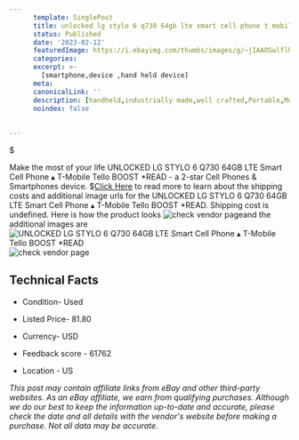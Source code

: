 ```yaml
---
      template: SinglePost
      title: unlocked lg stylo 6 q730 64gb lte smart cell phone t mobile tello boost read
      status: Published
      date: '2023-02-12'
      featuredImage: https://i.ebayimg.com/thumbs/images/g/~jIAAOSwlflhgseJ/s-l225.jpg
      categories: 
      excerpt: >-
        [smartphone,device ,hand held device]
      meta:
      canonicalLink: ''
      description: [handheld,industrially made,well crafted,Portable,Mobile,Compact,Convenient,Lightweight,Maneuverable,Man-portable,Miniature,Carriable,Hand-held,Light,Holdable,Transportable,Mobile device,Pocket-sized,On-the-go,Wireless,Cordless,Compact size,Convenient size, smartphone,device ,hand held device]
      noindex: false
      
        
---
```

$

Make the most of your life UNLOCKED LG STYLO 6 Q730 64GB LTE Smart Cell Phone ▴ T-Mobile Tello BOOST *READ - a 2-star Cell Phones & Smartphones device.
$[Click Here](https://www.ebay.com/itm/385393543623?hash=item59bb3ec9c7%3Ag%3A%7EjIAAOSwlflhgseJ&mkevt=1&mkcid=1&mkrid=711-53200-19255-0&campid=%253CePNCampaignId%253E&customid=%253CreferenceId%253E&toolid=10049) to read more to learn about the shipping costs and additional image urls for the UNLOCKED LG STYLO 6 Q730 64GB LTE Smart Cell Phone ▴ T-Mobile Tello BOOST *READ. Shipping cost is undefined. Here is how the product looks ![check vendor page](https://i.ebayimg.com/thumbs/images/g/~jIAAOSwlflhgseJ/s-l225.jpg)and the additional images are![UNLOCKED LG STYLO 6 Q730 64GB LTE Smart Cell Phone ▴ T-Mobile Tello BOOST *READ](https://i.ebayimg.com/images/g/~jIAAOSwlflhgseJ/s-l960.jpg)![check vendor page](https://origin-galleryplus.ebayimg.com/ws/web/385393543623_2_0_1/225x225.jpg,https://origin-galleryplus.ebayimg.com/ws/web/385393543623_3_0_1/225x225.jpg,https://origin-galleryplus.ebayimg.com/ws/web/385393543623_4_0_1/225x225.jpg,https://origin-galleryplus.ebayimg.com/ws/web/385393543623_5_0_1/225x225.jpg,https://origin-galleryplus.ebayimg.com/ws/web/385393543623_6_0_1/225x225.jpg,https://origin-galleryplus.ebayimg.com/ws/web/385393543623_7_0_1/225x225.jpg,https://origin-galleryplus.ebayimg.com/ws/web/385393543623_8_0_1/225x225.jpg,https://origin-galleryplus.ebayimg.com/ws/web/385393543623_9_0_1/225x225.jpg,https://origin-galleryplus.ebayimg.com/ws/web/385393543623_10_0_1/225x225.jpg,https://origin-galleryplus.ebayimg.com/ws/web/385393543623_11_0_1/225x225.jpg)



 ## Technical Facts 



     
      

 - Condition- Used 


      

 - Listed Price- 81.80 


      

 - Currency- USD 


      

 - Feedback score - 61762 


      

 - Location - US 


      
      

 *_This post may contain affiliate links from eBay and other third-party websites. As an eBay affiliate, we earn from qualifying purchases. Although we do our best to keep the information up-to-date and accurate, please check the date and all details with the vendor's website before making a purchase. Not all data may be accurate._*






